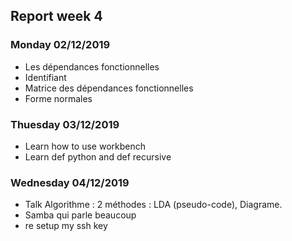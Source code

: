 ## Report week 4
### Monday 02/12/2019
- Les dépendances fonctionnelles 
- Identifiant
- Matrice des dépendances fonctionnelles
- Forme normales
### Thuesday 03/12/2019
- Learn how to use workbench
- Learn def python and def recursive 
### Wednesday 04/12/2019
- Talk Algorithme : 2 méthodes : LDA (pseudo-code), Diagrame.
- Samba qui parle beaucoup
- re setup my ssh key 